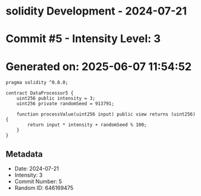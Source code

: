 ﻿# solidity Development - 2024-07-21
# Commit #5 - Intensity Level: 3
# Generated on: 2025-06-07 11:54:52
```solidity
pragma solidity ^0.8.0;

contract DataProcessor5 {
    uint256 public intensity = 3;
    uint256 private randomSeed = 913791;

    function processValue(uint256 input) public view returns (uint256) {
        return input * intensity + randomSeed % 100;
    }
}
```
## Metadata
- Date: 2024-07-21
- Intensity: 3
- Commit Number: 5
- Random ID: 646169475
